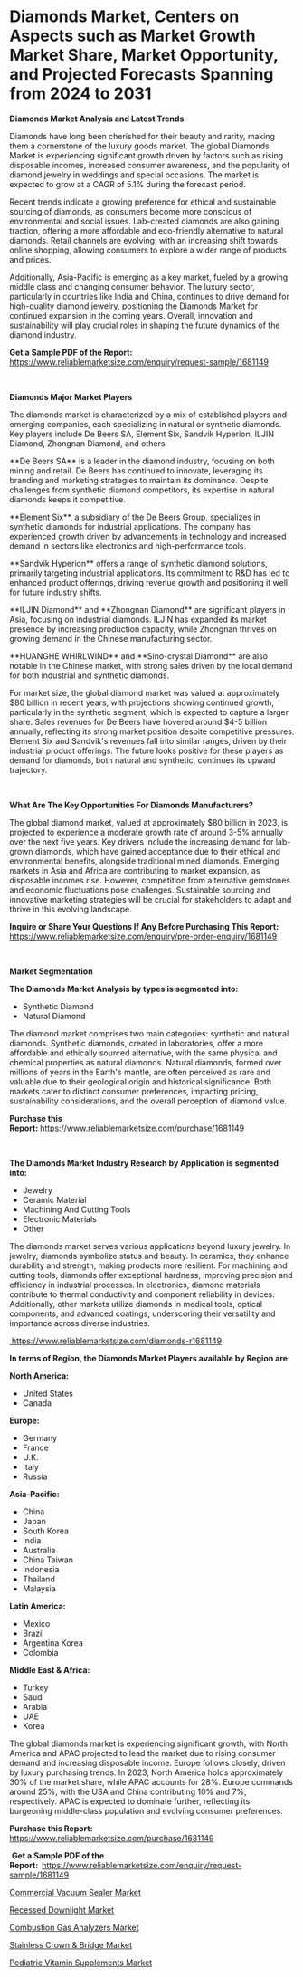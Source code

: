 <p><h1>Diamonds Market, Centers on Aspects such as Market Growth Market Share, Market Opportunity, and Projected Forecasts Spanning from 2024 to 2031</h1></p><p><strong>Diamonds Market Analysis and Latest Trends</strong></p>
<p><p>Diamonds have long been cherished for their beauty and rarity, making them a cornerstone of the luxury goods market. The global Diamonds Market is experiencing significant growth driven by factors such as rising disposable incomes, increased consumer awareness, and the popularity of diamond jewelry in weddings and special occasions. The market is expected to grow at a CAGR of 5.1% during the forecast period. </p><p>Recent trends indicate a growing preference for ethical and sustainable sourcing of diamonds, as consumers become more conscious of environmental and social issues. Lab-created diamonds are also gaining traction, offering a more affordable and eco-friendly alternative to natural diamonds. Retail channels are evolving, with an increasing shift towards online shopping, allowing consumers to explore a wider range of products and prices. </p><p>Additionally, Asia-Pacific is emerging as a key market, fueled by a growing middle class and changing consumer behavior. The luxury sector, particularly in countries like India and China, continues to drive demand for high-quality diamond jewelry, positioning the Diamonds Market for continued expansion in the coming years. Overall, innovation and sustainability will play crucial roles in shaping the future dynamics of the diamond industry.</p></p>
<p><strong>Get a Sample PDF of the Report:&nbsp;</strong> <a href="https://www.reliablemarketsize.com/enquiry/request-sample/1681149?utm_campaign=1143&utm_medium=2&utm_source=Github&utm_content=ia&utm_term=16122024&utm_id=diamonds">https://www.reliablemarketsize.com/enquiry/request-sample/1681149</a></p>
<p>&nbsp;</p>
<p><strong>Diamonds Major Market Players</strong></p>
<p><p>The diamonds market is characterized by a mix of established players and emerging companies, each specializing in natural or synthetic diamonds. Key players include De Beers SA, Element Six, Sandvik Hyperion, ILJIN Diamond, Zhongnan Diamond, and others.</p><p>**De Beers SA** is a leader in the diamond industry, focusing on both mining and retail. De Beers has continued to innovate, leveraging its branding and marketing strategies to maintain its dominance. Despite challenges from synthetic diamond competitors, its expertise in natural diamonds keeps it competitive.</p><p>**Element Six**, a subsidiary of the De Beers Group, specializes in synthetic diamonds for industrial applications. The company has experienced growth driven by advancements in technology and increased demand in sectors like electronics and high-performance tools.</p><p>**Sandvik Hyperion** offers a range of synthetic diamond solutions, primarily targeting industrial applications. Its commitment to R&D has led to enhanced product offerings, driving revenue growth and positioning it well for future industry shifts.</p><p>**ILJIN Diamond** and **Zhongnan Diamond** are significant players in Asia, focusing on industrial diamonds. ILJIN has expanded its market presence by increasing production capacity, while Zhongnan thrives on growing demand in the Chinese manufacturing sector.</p><p>**HUANGHE WHIRLWIND** and **Sino-crystal Diamond** are also notable in the Chinese market, with strong sales driven by the local demand for both industrial and synthetic diamonds. </p><p>For market size, the global diamond market was valued at approximately $80 billion in recent years, with projections showing continued growth, particularly in the synthetic segment, which is expected to capture a larger share. Sales revenues for De Beers have hovered around $4-5 billion annually, reflecting its strong market position despite competitive pressures. Element Six and Sandvik's revenues fall into similar ranges, driven by their industrial product offerings. The future looks positive for these players as demand for diamonds, both natural and synthetic, continues its upward trajectory.</p></p>
<p>&nbsp;</p>
<p><strong>What Are The Key Opportunities For Diamonds Manufacturers?</strong></p>
<p><p>The global diamond market, valued at approximately $80 billion in 2023, is projected to experience a moderate growth rate of around 3-5% annually over the next five years. Key drivers include the increasing demand for lab-grown diamonds, which have gained acceptance due to their ethical and environmental benefits, alongside traditional mined diamonds. Emerging markets in Asia and Africa are contributing to market expansion, as disposable incomes rise. However, competition from alternative gemstones and economic fluctuations pose challenges. Sustainable sourcing and innovative marketing strategies will be crucial for stakeholders to adapt and thrive in this evolving landscape.</p></p>
<p><strong>Inquire or Share Your Questions If Any Before Purchasing This Report:</strong> <a href="https://www.reliablemarketsize.com/enquiry/pre-order-enquiry/1681149?utm_campaign=1143&utm_medium=2&utm_source=Github&utm_content=ia&utm_term=16122024&utm_id=diamonds">https://www.reliablemarketsize.com/enquiry/pre-order-enquiry/1681149</a></p>
<p>&nbsp;</p>
<p><strong>Market Segmentation</strong></p>
<p><strong>The Diamonds Market Analysis by types is segmented into:</strong></p>
<p><ul><li>Synthetic Diamond</li><li>Natural Diamond</li></ul></p>
<p><p>The diamond market comprises two main categories: synthetic and natural diamonds. Synthetic diamonds, created in laboratories, offer a more affordable and ethically sourced alternative, with the same physical and chemical properties as natural diamonds. Natural diamonds, formed over millions of years in the Earth's mantle, are often perceived as rare and valuable due to their geological origin and historical significance. Both markets cater to distinct consumer preferences, impacting pricing, sustainability considerations, and the overall perception of diamond value.</p></p>
<p><strong>Purchase this Report:&nbsp;</strong><a href="https://www.reliablemarketsize.com/purchase/1681149?utm_campaign=1143&utm_medium=2&utm_source=Github&utm_content=ia&utm_term=16122024&utm_id=diamonds">https://www.reliablemarketsize.com/purchase/1681149</a></p>
<p>&nbsp;</p>
<p><strong>The Diamonds Market Industry Research by Application is segmented into:</strong></p>
<p><ul><li>Jewelry</li><li>Ceramic Material</li><li>Machining And Cutting Tools</li><li>Electronic Materials</li><li>Other</li></ul></p>
<p><p>The diamonds market serves various applications beyond luxury jewelry. In jewelry, diamonds symbolize status and beauty. In ceramics, they enhance durability and strength, making products more resilient. For machining and cutting tools, diamonds offer exceptional hardness, improving precision and efficiency in industrial processes. In electronics, diamond materials contribute to thermal conductivity and component reliability in devices. Additionally, other markets utilize diamonds in medical tools, optical components, and advanced coatings, underscoring their versatility and importance across diverse industries.</p></p>
<p><a href="https://www.reliablemarketsize.com/diamonds-r1681149?utm_campaign=1143&utm_medium=2&utm_source=Github&utm_content=ia&utm_term=16122024&utm_id=diamonds">&nbsp;https://www.reliablemarketsize.com/diamonds-r1681149</a></p>
<p><strong>In terms of Region, the Diamonds Market Players available by Region are:</strong></p>
<p>
    <p> <strong> North America: </strong>
        <ul>
            <li>United States</li>
            <li>Canada</li>
        </ul>
        </p> 
    <p> <strong> Europe: </strong>
        <ul>
            <li>Germany</li>
            <li>France</li>
            <li>U.K.</li>
            <li>Italy</li>
            <li>Russia</li>
        </ul>
        </p> 
    <p> <strong> Asia-Pacific: </strong>
        <ul>
            <li>China</li>
            <li>Japan</li>
            <li>South Korea</li>
            <li>India</li>
            <li>Australia</li>
            <li>China Taiwan</li>
            <li>Indonesia</li>
            <li>Thailand</li>
            <li>Malaysia</li>
        </ul>
        </p> 
    <p> <strong> Latin America: </strong>
        <ul>
            <li>Mexico</li>
            <li>Brazil</li>
            <li>Argentina Korea</li>
            <li>Colombia</li>
        </ul>
        </p> 
    <p> <strong> Middle East & Africa: </strong>
        <ul>
            <li>Turkey</li>
            <li>Saudi</li>
            <li>Arabia</li>
            <li>UAE</li>
            <li>Korea</li>
        </ul>
    </p>
    </p>
<p><p>The global diamonds market is experiencing significant growth, with North America and APAC projected to lead the market due to rising consumer demand and increasing disposable income. Europe follows closely, driven by luxury purchasing trends. In 2023, North America holds approximately 30% of the market share, while APAC accounts for 28%. Europe commands around 25%, with the USA and China contributing 10% and 7%, respectively. APAC is expected to dominate further, reflecting its burgeoning middle-class population and evolving consumer preferences.</p></p>
<p><strong>Purchase this Report: </strong><a href="https://www.reliablemarketsize.com/purchase/1681149?utm_campaign=1143&utm_medium=2&utm_source=Github&utm_content=ia&utm_term=16122024&utm_id=diamonds">https://www.reliablemarketsize.com/purchase/1681149</a></p>
<p>&nbsp;<strong>Get a Sample PDF of the Report:&nbsp;&nbsp;</strong><a href="https://www.reliablemarketsize.com/enquiry/request-sample/1681149?utm_campaign=1143&utm_medium=2&utm_source=Github&utm_content=ia&utm_term=16122024&utm_id=diamonds">https://www.reliablemarketsize.com/enquiry/request-sample/1681149</a></p>
<p><strong></strong></p>
<p><p><a href="https://www.linkedin.com/pulse/commercial-vacuum-sealer-market-size-estimated-grow-cagr-117-rx2nf?utm_campaign=1143&utm_medium=2&utm_source=Github&utm_content=ia&utm_term=16122024&utm_id=diamonds">Commercial Vacuum Sealer Market</a></p><p><a href="https://www.linkedin.com/pulse/a-mkt-nova-vc8zf?utm_campaign=1143&utm_medium=2&utm_source=Github&utm_content=ia&utm_term=16122024&utm_id=diamonds">Recessed Downlight Market</a></p><p><a href="https://www.linkedin.com/pulse/latest-trend-analysis-combustion-gas-analyzers-market-suggests-bn26f?utm_campaign=1143&utm_medium=2&utm_source=Github&utm_content=ia&utm_term=16122024&utm_id=diamonds">Combustion Gas Analyzers Market</a></p><p><a href="https://github.com/kimberjam0i/Market-Research-Report-List-1/blob/main/stainless-crown-bridge-market.md?utm_campaign=1143&utm_medium=2&utm_source=Github&utm_content=ia&utm_term=16122024&utm_id=diamonds">Stainless Crown & Bridge Market</a></p><p><a href="https://github.com/lashaunm5st/Market-Research-Report-List-1/blob/main/pediatric-vitamin-supplements-market.md?utm_campaign=1143&utm_medium=2&utm_source=Github&utm_content=ia&utm_term=16122024&utm_id=diamonds">Pediatric Vitamin Supplements Market</a></p></p>
